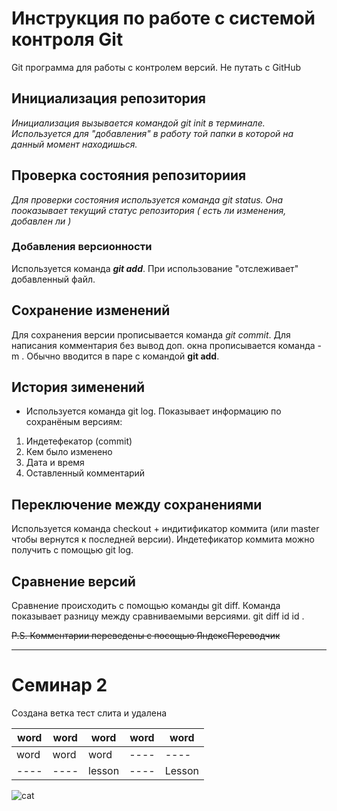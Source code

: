 # **Инструкция по работе с системой контроля Git**

Git программа для работы с контролем версий. Не путать с GitHub

## Инициализация репозитория

*Инициализация вызывается командой git init в терминале. Используется для "добавления" в работу той папки в которой на данный момент находишься.*

## Проверка состояния репозиториия

*Для проверки состояния используется команда git status. Она пооказывает текущий статус репозитория ( есть ли изменения, добавлен ли )* 

### Добавления версионности

Используется команда ***git add***. При использование "отслеживает" добавленный файл.

## Сохранение изменений 

Для сохранения версии прописывается команда _git commit_. Для написания комментария без вывод доп. окна прописывается команда -m . Обычно вводится в паре с командой __git add__.

## История зименений

* Используется команда git log. Показывает информацию по сохранёным версиям:

1. Индетефекатор (commit)
2. Кем было изменено
3. Дата и время
3. Оставленный комментарий

## Переключение между сохранениями 

Используется команда checkout + индитификатор коммита (или master чтобы вернутся к последней версии). Индетефикатор коммита можно получить с помощью git log.

## Сравнение версий

Сравнение происходить с помощью команды git diff. Команда показывает разницу между сравниваемыми версиями. git diff id id .  

~~P.S. Комментарии переведены с посощью ЯндексПереводчик~~

------------------------------------------------------------------------------
# Семинар 2 

Создана ветка тест слита и удалена

word | word | word | word | word 
---- | ---- | ---- | ---- | ----
word | word | word | ---- | ----
---- | ---- | lesson | ---- | Lesson

![cat](https://image.shutterstock.com/image-photo/portrait-surprised-cat-scottish-straight-260nw-499196506.jpg
)
